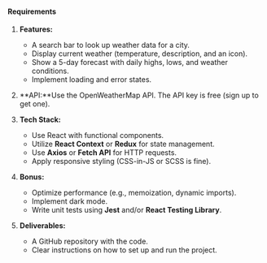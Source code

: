 #### **Requirements**

1.  **Features:**

    - A search bar to look up weather data for a city.
    - Display current weather (temperature, description, and an icon).
    - Show a 5-day forecast with daily highs, lows, and weather conditions.
    - Implement loading and error states.

2.  **API:**Use the OpenWeatherMap API. The API key is free (sign up to get one).
3.  **Tech Stack:**

    - Use React with functional components.
    - Utilize **React Context** or **Redux** for state management.
    - Use **Axios** or **Fetch API** for HTTP requests.
    - Apply responsive styling (CSS-in-JS or SCSS is fine).

4.  **Bonus:**

    - Optimize performance (e.g., memoization, dynamic imports).
    - Implement dark mode.
    - Write unit tests using **Jest** and/or **React Testing Library**.

5.  **Deliverables:**

    - A GitHub repository with the code.
    - Clear instructions on how to set up and run the project.
